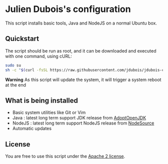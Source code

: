 # Julien Dubois's configuration

This script installs basic tools, Java and NodeJS on a normal Ubuntu box.

## Quickstart

The script should be run as root, and it can be downloaded and executed with one command, using cURL:

```bash
sudo su
sh -c "$(curl -fsSL https://raw.githubusercontent.com/jdubois/jdubois-configuration/master/install.sh)"
```

__Warning__ As this script will update the system, it will trigger a system reboot at the end

## What is being installed

- Basic system utilities like Git or Vim
- Java : latest long term support JDK release from [AdoptOpenJDK](https://adoptopenjdk.net/)
- NodeJS : latest long term support NodeJS release from [NodeSource](https://nodesource.com/)
- Automatic updates

## License

You are free to use this script under the [Apache 2 license](LICENSE.txt).

